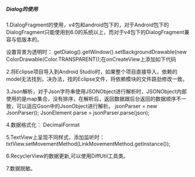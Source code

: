##### Dialog的使用

1.DialogFragment的使用，v4包和android包下的，对于Android包下的DialogFragment只能使用到6.0的系统以上，而对于v4包下的DialogFragment兼容与低版本的。

设置背景为透明时： getDialog().getWindow().setBackgroundDrawable(new ColorDrawable(Color.TRANSPARENT));在onCreateView上添加如下代码

2.将Eclipse项目导入到Android Studio时，如果整个项目直接导入，依赖的model无法找到，决办法，找的Eclipse文件，将依赖模块的文件路劲修改一致。

3.Json解析，对于Json字符串使用JSONObject进行解析时，JSONObject内部使用的是map集合，没有排序，在解析后，返回数据跟后台返回的数据顺序不一致，可以适应Gson中的JsonObject进行解析。
 jsonParser = new JsonParser();
 JsonElement parse = jsonParser.parse(json);
 
 4.数据格式化：
 DecimalFormat 
 
 5.TextView上呈现不同样式，添加监听时：txtView.setMovementMethod(LinkMovementMethod.getInstance());  
 
 6.RecyclerView的数据更新,可以使用DiffUtil工具类。

7.数据脱敏。
